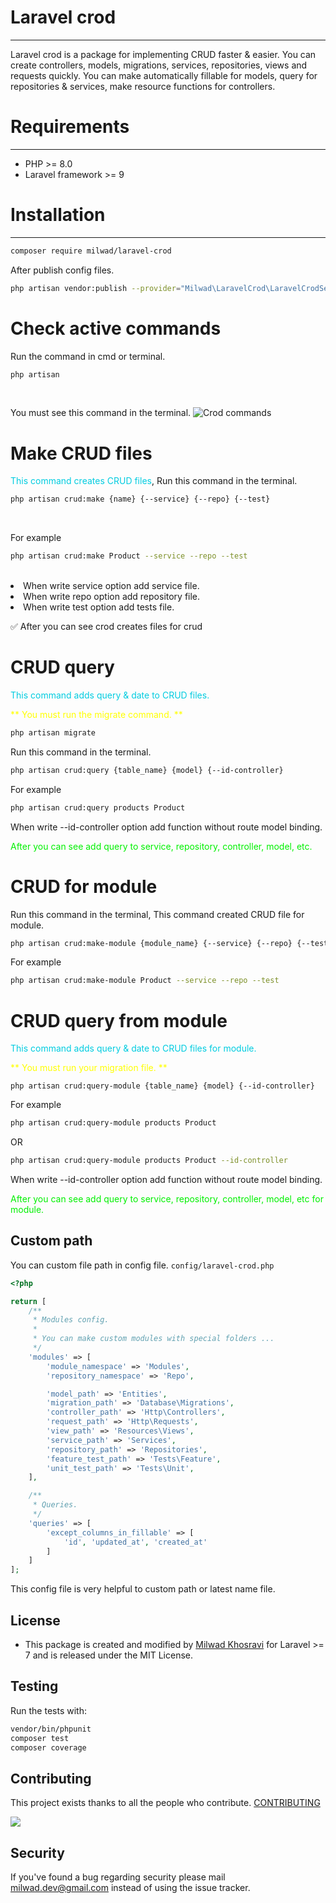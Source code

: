 # Laravel crod

***
Laravel crod is a package for implementing CRUD faster & easier.
You can create controllers, models, migrations, services, repositories, views and requests quickly.
You can make automatically fillable for models, query for repositories & services, make resource functions for
controllers.

# Requirements

***

- PHP >= 8.0
- Laravel framework >= 9

# Installation

***

```bash
composer require milwad/laravel-crod
```

After publish config files.<br>

```bash
php artisan vendor:publish --provider="Milwad\LaravelCrod\LaravelCrodServiceProvider" --tag="laravel-crod-config"
```

# Check active commands

Run the command in cmd or terminal. <br>

```bash
php artisan
```

<br>

You must see this command in the terminal.
![Crod commands](https://s6.uupload.ir/files/carbon_(1)_tqmq.png "Crod commands")

# Make CRUD files

<font color="succe">This command creates CRUD files</font>, Run this command in the terminal. <br>

```bash
php artisan crud:make {name} {--service} {--repo} {--test}
``` 

<br>

For example <br>

```bash
php artisan crud:make Product --service --repo --test
```

<br>
<li> When write service option add service file. </li>
<li> When write repo option add repository file. </li>
<li> When write test option add tests file. </li>

✅ After you can see crod creates files for crud

# CRUD query

<font color="succe">This command adds query & date to CRUD files.</font> <br>

<font color="yellow">** You must run the migrate command. ** </font> <br>

```bash
php artisan migrate
```

Run this command in the terminal. <br>

```bash
php artisan crud:query {table_name} {model} {--id-controller}
```

For example

```bash
php artisan crud:query products Product
```

When write --id-controller option add function without route model binding.

<font color="info">After you can see add query to service, repository, controller, model, etc.</font>

# CRUD for module

Run this command in the terminal, This command created CRUD file for module.

```bash
php artisan crud:make-module {module_name} {--service} {--repo} {--test}
```

For example

```bash
php artisan crud:make-module Product --service --repo --test
```

# CRUD query from module

<font color="succe">This command adds query & date to CRUD files for module.</font> <br>

<font color="yellow">** You must run your migration file. ** </font> <br>

```
php artisan crud:query-module {table_name} {model} {--id-controller}
```

For example

```bash
php artisan crud:query-module products Product
```

OR

```bash
php artisan crud:query-module products Product --id-controller
```

When write --id-controller option add function without route model binding.

<font color="info">After you can see add query to service, repository, controller, model, etc for module.</font>

## Custom path

You can custom file path in config file. ```config/laravel-crod.php```

```php
<?php

return [
    /**
     * Modules config.
     *
     * You can make custom modules with special folders ...
     */
    'modules' => [
        'module_namespace' => 'Modules',
        'repository_namespace' => 'Repo',

        'model_path' => 'Entities',
        'migration_path' => 'Database\Migrations',
        'controller_path' => 'Http\Controllers',
        'request_path' => 'Http\Requests',
        'view_path' => 'Resources\Views',
        'service_path' => 'Services',
        'repository_path' => 'Repositories',
        'feature_test_path' => 'Tests\Feature',
        'unit_test_path' => 'Tests\Unit',
    ],

    /**
     * Queries.
     */
    'queries' => [
        'except_columns_in_fillable' => [
            'id', 'updated_at', 'created_at'
        ]
    ]
];
```

This config file is very helpful to custom path or latest name file.

## License

* This package is created and modified by <a href="https://github.com/milwad-dev" target="_blank">Milwad Khosravi</a>
  for Laravel >= 7 and is released under the MIT License.

## Testing

Run the tests with:

``` bash
vendor/bin/phpunit
composer test
composer coverage
```

## Contributing

This project exists thanks to all the people who
contribute. [CONTRIBUTING](https://github.com/milwad-dev/laravel-crod/graphs/contributors)

<a href="https://github.com/imanghafoori1/laravel-microscope/graphs/contributors"><img src="https://opencollective.com/laravel-crod/contributors.svg?width=890&button=false" /></a>

## Security

If you've found a bug regarding security please mail [milwad.dev@gmail.com](mailto:milwad.dev@gmail.com) instead of
using the issue tracker.
